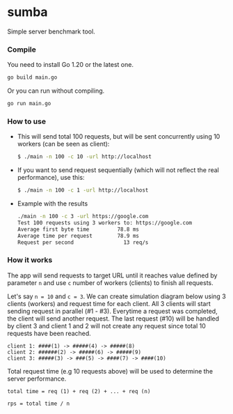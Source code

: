 # sumba
Simple server benchmark tool.


### Compile
You need to install Go 1.20 or the latest one.

```bash
go build main.go
```

Or you can run without compiling.
```bash
go run main.go
```

### How to use

* This will send total 100 requests, but will be sent concurrently using 10 workers (can be seen as client):
    ```bash
    $ ./main -n 100 -c 10 -url http://localhost
    ```

* If you want to send request sequentially (which will not reflect the real performance), use this:
    ```bash
    $ ./main -n 100 -c 1 -url http://localhost
    ```

* Example with the results
    ```bash
    ./main -n 100 -c 3 -url https://google.com
    Test 100 requests using 3 workers to: https://google.com
    Average first byte time         78.8 ms
    Average time per request        78.9 ms
    Request per second                13 req/s
    ```

### How it works
The app will send requests to target URL until it reaches value defined by parameter `n`
and use `c` number of workers (clients) to finish all requests.

Let's say `n = 10` and `c = 3`. We can create simulation diagram below using 3 clients (workers)
and request time for each client. All 3 clients will start sending request in parallel (#1 - #3). Everytime a request was completed, the client will send another request.
The last request (#10) will be handled by client 3 and client 1 and 2 will not create any
request since total 10 requests have been reached.

```
client 1: ####(1) -> #####(4) -> #####(8)
client 2: ######(2) -> #####(6) -> #####(9)
client 3: #####(3) -> ###(5) -> ####(7) -> ####(10)
```

Total request time (e.g 10 requests above) will be used to determine the server performance.

```
total time = req (1) + req (2) + ... + req (n)

rps = total time / n
```